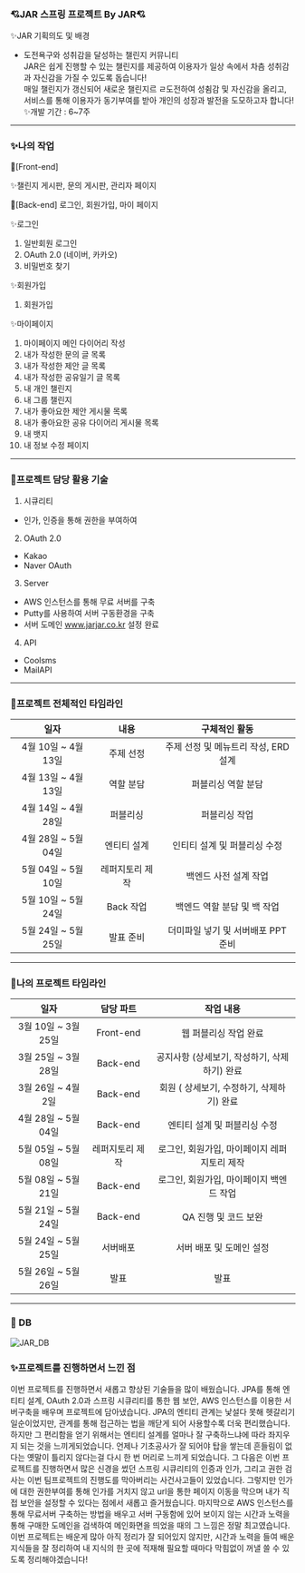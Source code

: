 ### 💘JAR 스프링 프로젝트 By JAR💘
✨JAR 기획의도 및 배경
- 도전욕구와 성취감을 달성하는 챌린지 커뮤니티 <br>
JAR은 쉽게 진행할 수 있는 챌린지를 제공하여 이용자가 일상 속에서 차츰 성취감과 자신감을 가질 수 있도록 돕습니다!<br>
매일 챌린지가 갱신되어 새로운 챌린지르 ㄹ도전하여 성췸감 및 자신감을 올리고, 서비스를 통해 이용자가 동기부여를 받아 개인의 성장과 발전을 도모하고자 합니다!<br>
✨개발 기간 : 6~7주 <br>

----------------------------------------------------------------------------------------------------------------------
### ✨나의 작업<br>
🎈[Front-end]

 ✨챌린지 게시판, 문의 게시판, 관리자 페이지
 

🎈[Back-end]
로그인, 회원가입, 마이 페이지 <br>
 
 ✨로그인
1. 일반회원 로그인 <br>
2. OAuth 2.0 (네이버, 카카오) <br>
3. 비밀번호 찾기 <br>

 ✨회원가입
1. 회원가입 <br>

 ✨마이페이지
1. 마이페이지 메인 다이어리 작성 <br>
2. 내가 작성한 문의 글 목록 <br>
3. 내가 작성한 제안 글 목록 <br>
4. 내가 작성한 공유일기 글 목록 <br>
5. 내 개인 챌린지 <br>
6. 내 그룹 챌린지 <br>
7. 내가 좋아요한 제안 게시물 목록 <br>
8. 내가 좋아요한 공유 다이어리 게시물 목록 <br>
9. 내 뱃지 <br>
10. 내 정보 수정 페이지 <br>

 
 ------------------------------------------------------------------------------------------------------------------------------------------------------------
### 🎈프로젝트 담당 활용 기술<br>
1. 시큐리티 <br>
 - 인가, 인증을 통해 권한을 부여하여 

2. OAuth 2.0 <br>
 - Kakao <br>
 - Naver OAuth <br>

3. Server <br>
 - AWS 인스턴스를 통해 무료 서버를 구축 <br>
 - Putty를 사용하여 서버 구동환경을 구축 <br>
 - 서버 도메인 www.jarjar.co.kr 설정 완료 <br>

4. API <br>
 - Coolsms <br>
 - MailAPI <br>
 
------------------------------------------------------------------------------------------------------------------------------------------------------------
### 🎈프로젝트 전체적인 타임라인<br>
|일자|내용|구체적인 활동|
|:---------:|:--------:|:-------:|
|4월 10일 ~ 4월 13일 | 주제 선정|주제 선정 및 메뉴트리 작성, ERD 설계 |
|4월 13일 ~ 4월 13일 | 역할 분담 | 퍼블리싱 역할 분담 |
|4월 14일 ~ 4월 28일 | 퍼블리싱 | 퍼블리싱 작업 |
|4월 28일 ~ 5월 04일 | 엔티티 설계 | 인티티 설계 및 퍼블리싱 수정 |
|5월 04일 ~ 5월 10일 | 레퍼지토리 제작 | 백엔드 사전 설계 작업 |
|5월 10일 ~ 5월 24일 | Back 작업 | 백엔드 역할 분담 및 백 작업 |
|5월 24일 ~ 5월 25일 | 발표 준비 | 더미파일 넣기 및 서버배포 PPT 준비 |


-------------------------------------------------------------------------------------------------------------------------------------------------------------
### 🎈나의 프로젝트 타임라인<br>
|일자|담당 파트|작업 내용|
|:---------:|:---------:|:-----------:|
|3월 10일 ~ 3월 25일|Front-end| 웹 퍼블리싱 작업 완료 |
|3월 25일 ~ 3월 28일|Back-end|공지사항 (상세보기, 작성하기, 삭제하기) 완료 |
|3월 26일 ~ 4월 2일|Back-end| 회원 ( 상세보기, 수정하기, 삭제하기) 완료 |
|4월 28일 ~ 5월 04일 | Back-end | 엔티티 설계 및 퍼블리싱 수정 |
|5월 05일 ~ 5월 08일 | 레퍼지토리 제작 | 로그인, 회원가입, 마이페이지 레퍼지토리 제작 |
|5월 08일 ~ 5월 21일 | Back-end | 로그인, 회원가입, 마이페이지 백엔드 작업 |
|5월 21일 ~ 5월 24일 | Back-end | QA 진행 및 코드 보완  |
|5월 24일 ~ 5월 25일 | 서버배포 | 서버 배포 및 도메인 설정 |
|5월 26일 ~ 5월 26일| 발표 | 발표 |

-------------------------------------------------------------------------------------
### 🏢 DB
![JAR_DB](https://github.com/Dev-PureIron/JPA-Project-JAR/assets/122762442/3c955d3a-750e-4c44-8890-cbbd8a23b6a2)



### ✨프로젝트를 진행하면서 느낀 점<br>
이번 프로젝트를 진행하면서 새롭고 향상된 기술들을 많이 배웠습니다. JPA를 통해 엔티티 설계, OAuth 2.0과 스프링 시큐리티를 통한 웹 보안, 
AWS 인스턴스를 이용한 서버구축을 배우며 프로젝트에 담아냈습니다. JPA의 엔티티 관계는 낯설다 못해 헷갈리기 일순이었지만, 관계를 통해 접근하는 법을 깨닫게 되어 사용할수록 더욱 편리했습니다.
하지만 그 편리함을 얻기 위해서는 엔티티 설계를 얼마나 잘 구축하느냐에 따라 좌지우지 되는 것을 느끼게되었습니다. 언제나 기초공사가 잘 되어야 탑을 쌓는데 흔들림이 없다는 옛말이 틀리지 않다는걸 
다시 한 번 머리로 느끼게 되었습니다. 그 다음은 이번 프로젝트를 진행하면서 많은 신경을 썼던 스프링 시큐리티의 인증과 인가, 그리고 권한 검사는 이번 팀프로젝트의 진행도를 막아버리는 사건사고들이 
있었습니다. 그렇지만 인가에 대한 권한부여를 통해 인가를 거치지 않고 url을 통한 페이지 이동을 막으며 내가 직접 보안을 설정할 수 있다는 점에서 새롭고 즐거웠습니다. 
마지막으로 AWS 인스턴스를 통해 무료서버 구축하는 방법을 배우고 서버 구동함에 있어 보이지 않는 시간과 노력을 통해 구매한 도메인을 검색하여 메인화면을 띄었을 때의 그 느낌은 정말 최고였습니다.
이번 프로젝트는 배운게 많아 아직 정리가 잘 되어있지 않지만, 시간과 노력을 들여 배운 지식들을 잘 정리하여 내 지식의 한 곳에 적재해 필요할 때마다 막힘없이 꺼낼 쓸 수 있도록 정리해야겠습니다!



